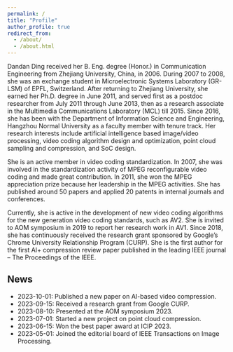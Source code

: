 ```yaml
---
permalink: /
title: "Profile"
author_profile: true
redirect_from: 
  - /about/
  - /about.html
---
```

<!--
<style>
body {
  font-family: Arial, sans-serif;
  margin: 0;
  padding: 0;
}

.profile {
  max-width: 800px;
  margin: 0 auto;
  padding: 20px;
  text-align: justify;
}

.news-container {
  position: relative;
  width: 300px;
  height: 200px;
  overflow: hidden;
  border: 1px solid #ccc;
  margin: 20px auto;
}

.news-scroll {
  display: flex;
  flex-direction: column;
  justify-content: flex-end;
  height: 100%;
  overflow-y: hidden;
}

#news-list {
  list-style-type: none;
  padding: 0;
  margin: 0;
  transition: transform 1s ease-in-out;
}

#news-list li {
  padding: 10px;
  border-bottom: 1px solid #eee;
}

#news-list li:last-child {
  border-bottom: none;
}
</style>
-->
Dandan Ding received her B. Eng. degree (Honor.) in Communication Engineering from Zhejiang University, China, in 2006. During 2007 to 2008, she was an exchange student in Microelectronic Systems Laboratory (GR-LSM) of EPFL, Switzerland. After returning to Zhejiang University, she earned her Ph.D. degree in June 2011, and served first as a postdoc researcher from July 2011 through June 2013, then as a research associate in the Multimedia Communications Laboratory (MCL) till 2015. Since 2016, she has been with the Department of Information Science and Engineering, Hangzhou Normal University as a faculty member with tenure track. Her research interests include artificial intelligence based image/video processing, video coding algorithm design and optimization, point cloud sampling and compression, and SoC design.

She is an active member in video coding standardization. In 2007, she was involved in the standardization activity of MPEG reconfigurable video coding and made great contribution. In 2011, she won the MPEG appreciation prize because her leadership in the MPEG activities. She has published around 50 papers and applied 20 patents in internal journals and conferences.

Currently, she is active in the development of new video coding algorithms for the new generation video coding standards, such as AV2. She is invited to AOM symposium in 2019 to report her research work in AV1. Since 2018, she has continuously received the research grant sponsored by Google’s Chrome University Relationship Program (CURP). She is the first author for the first AI+ compression review paper published in the leading IEEE journal – The Proceedings of the IEEE.

## News
<div class="news-container">
  <div class="news-scroll">
    <ul id="news-list">
      <li>2023-10-01: Published a new paper on AI-based video compression.</li>
      <li>2023-09-15: Received a research grant from Google CURP.</li>
      <li>2023-08-10: Presented at the AOM symposium 2023.</li>
      <li>2023-07-01: Started a new project on point cloud compression.</li>
      <li>2023-06-15: Won the best paper award at ICIP 2023.</li>
      <li>2023-05-01: Joined the editorial board of IEEE Transactions on Image Processing.</li>
    </ul>
  </div>
</div>
<!--
<script>
document.addEventListener('DOMContentLoaded', function() {
  const newsList = document.getElementById('news-list');
  if (!newsList) {
    console.error('news-list element not found');
    return;
  }

  const items = newsList.querySelectorAll('li');
  if (items.length === 0) {
    console.error('No news items found');
    return;
  }

  const itemHeight = items[0].offsetHeight;
  let currentIndex = 0;

  function scrollNews() {
    currentIndex = (currentIndex + 1) % items.length;
    newsList.style.transform = `translateY(-${currentIndex * itemHeight}px)`;
  }

  setInterval(scrollNews, 3000); // 每3秒滚动一次
});
</script>
-->



